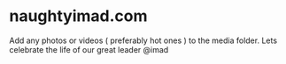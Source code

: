 # naughtyimad.com

Add any photos or videos ( preferably hot ones ) to the media folder. Lets celebrate the life of our great leader @imad
